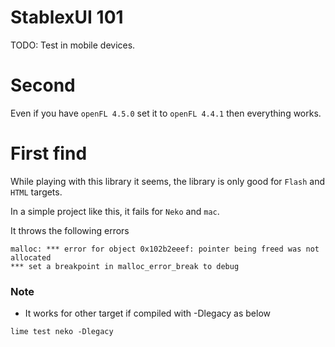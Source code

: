 StablexUI 101
================

TODO: Test in mobile devices.

Second
================
Even if you have `openFL 4.5.0` set it to `openFL 4.4.1` then everything works. 


First find
================
While playing with this library it seems, the library is only good for `Flash` and `HTML` targets.

In a simple project like this, it fails for `Neko` and `mac`.     

It throws the following errors   

```
malloc: *** error for object 0x102b2eeef: pointer being freed was not allocated
*** set a breakpoint in malloc_error_break to debug
```

### Note
 - It works for other target if compiled with -Dlegacy as below

```
lime test neko -Dlegacy
```
